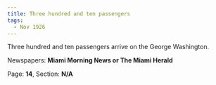 ```yaml
---  
title: Three hundred and ten passengers  
tags:  
  - Nov 1926  
---  
```

  
Three hundred and ten passengers arrive on the George Washington.  
  
Newspapers: **Miami Morning News or The Miami Herald**  
  
Page: **14**, Section: **N/A** 
